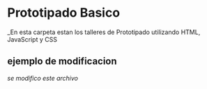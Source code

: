 Prototipado Basico
===

_En esta carpeta estan los talleres de Prototipado utilizando HTML, JavaScript y CSS

## ejemplo de modificacion 

_se modifico este archivo_